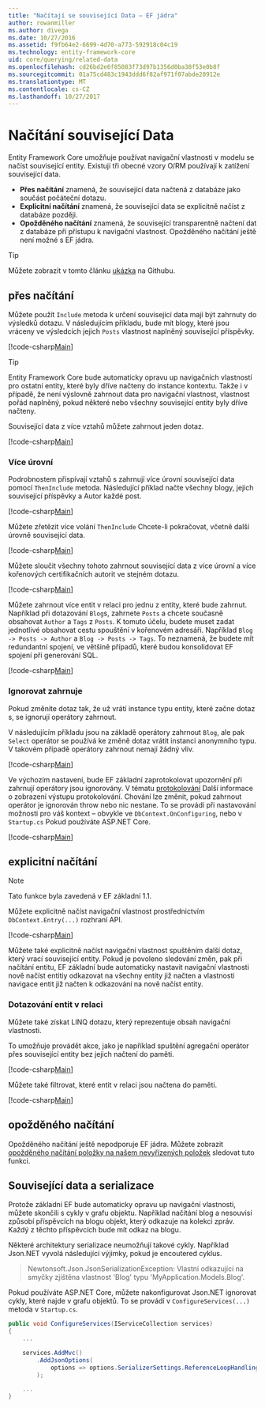 ```yaml
---
title: "Načítají se související Data – EF jádra"
author: rowanmiller
ms.author: divega
ms.date: 10/27/2016
ms.assetid: f9fb64e2-6699-4d70-a773-592918c04c19
ms.technology: entity-framework-core
uid: core/querying/related-data
ms.openlocfilehash: cd26bd2e6f85083f73d97b1356d0ba38f53e0b8f
ms.sourcegitcommit: 01a75cd483c1943ddd6f82af971f07abde20912e
ms.translationtype: MT
ms.contentlocale: cs-CZ
ms.lasthandoff: 10/27/2017
---
```

# <a name="loading-related-data"></a>Načítání související Data

Entity Framework Core umožňuje používat navigační vlastnosti v modelu se načíst související entity. Existují tři obecné vzory O/RM používají k zatížení související data.
* **Přes načítání** znamená, že související data načtená z databáze jako součást počáteční dotazu.
* **Explicitní načítání** znamená, že související data se explicitně načíst z databáze později.
* **Opožděného načítání** znamená, že související transparentně načtení dat z databáze při přístupu k navigační vlastnost. Opožděného načítání ještě není možné s EF jádra.

> [!TIP]  
> Můžete zobrazit v tomto článku [ukázka](https://github.com/aspnet/EntityFramework.Docs/tree/master/samples/core/Querying) na Githubu.

## <a name="eager-loading"></a>přes načítání

Můžete použít `Include` metoda k určení související data mají být zahrnuty do výsledků dotazu. V následujícím příkladu, bude mít blogy, které jsou vráceny ve výsledcích jejich `Posts` vlastnost naplněný související příspěvky.

[!code-csharp[Main](../../../samples/core/Querying/Querying/RelatedData/Sample.cs#SingleInclude)]

> [!TIP]  
> Entity Framework Core bude automaticky opravu up navigačních vlastností pro ostatní entity, které byly dříve načteny do instance kontextu. Takže i v případě, že není výslovně zahrnout data pro navigační vlastnost, vlastnost pořád naplněný, pokud některé nebo všechny související entity byly dříve načteny.


Související data z více vztahů můžete zahrnout jeden dotaz.

[!code-csharp[Main](../../../samples/core/Querying/Querying/RelatedData/Sample.cs#MultipleIncludes)]

### <a name="including-multiple-levels"></a>Více úrovní

Podrobnostem přispívají vztahů s zahrnují více úrovní související data pomocí `ThenInclude` metoda. Následující příklad načte všechny blogy, jejich související příspěvky a Autor každé post.

[!code-csharp[Main](../../../samples/core/Querying/Querying/RelatedData/Sample.cs#SingleThenInclude)]

Můžete zřetězit více volání `ThenInclude` Chcete-li pokračovat, včetně další úrovně související data.

[!code-csharp[Main](../../../samples/core/Querying/Querying/RelatedData/Sample.cs#MultipleThenIncludes)]

Můžete sloučit všechny tohoto zahrnout související data z více úrovní a více kořenových certifikačních autorit ve stejném dotazu.

[!code-csharp[Main](../../../samples/core/Querying/Querying/RelatedData/Sample.cs#IncludeTree)]

Můžete zahrnout více entit v relaci pro jednu z entity, které bude zahrnut. Například při dotazování `Blog`s, zahrnete `Posts` a chcete současně obsahovat `Author` a `Tags` z `Posts`. K tomuto účelu, budete muset zadat jednotlivé obsahovat cestu spouštění v kořenovém adresáři. Například `Blog -> Posts -> Author` a `Blog -> Posts -> Tags`. To neznamená, že budete mít redundantní spojení, ve většině případů, které budou konsolidovat EF spojení při generování SQL.

[!code-csharp[Main](../../../samples/core/Querying/Querying/RelatedData/Sample.cs#MultipleLeafIncludes)]

### <a name="ignored-includes"></a>Ignorovat zahrnuje

Pokud změníte dotaz tak, že už vrátí instance typu entity, které začne dotaz s, se ignorují operátory zahrnout.

V následujícím příkladu jsou na základě operátory zahrnout `Blog`, ale pak `Select` operátor se používá ke změně dotaz vrátit instanci anonymního typu. V takovém případě operátory zahrnout nemají žádný vliv.

[!code-csharp[Main](../../../samples/core/Querying/Querying/RelatedData/Sample.cs#IgnoredInclude)]

Ve výchozím nastavení, bude EF základní zaprotokolovat upozornění při zahrnují operátory jsou ignorovány. V tématu [protokolování](../miscellaneous/logging.md) Další informace o zobrazení výstupu protokolování. Chování lze změnit, pokud zahrnout operátor je ignorován throw nebo nic nestane. To se provádí při nastavování možnosti pro váš kontext – obvykle ve `DbContext.OnConfiguring`, nebo v `Startup.cs` Pokud používáte ASP.NET Core.

[!code-csharp[Main](../../../samples/core/Querying/Querying/RelatedData/ThrowOnIgnoredInclude/BloggingContext.cs#OnConfiguring)]

## <a name="explicit-loading"></a>explicitní načítání

> [!NOTE]  
> Tato funkce byla zavedená v EF základní 1.1.

Můžete explicitně načíst navigační vlastnost prostřednictvím `DbContext.Entry(...)` rozhraní API.

[!code-csharp[Main](../../../samples/core/Querying/Querying/RelatedData/Sample.cs#Eager)]

Můžete také explicitně načíst navigační vlastnost spuštěním další dotaz, který vrací související entity. Pokud je povoleno sledování změn, pak při načítání entitu, EF základní bude automaticky nastavit navigační vlastnosti nově načíst entitiy odkazovat na všechny entity již načten a vlastnosti navigace entit již načten k odkazování na nově načíst entity.

### <a name="querying-related-entities"></a>Dotazování entit v relaci

Můžete také získat LINQ dotazu, který reprezentuje obsah navigační vlastnosti.

To umožňuje provádět akce, jako je například spuštění agregační operátor přes související entity bez jejich načtení do paměti.

[!code-csharp[Main](../../../samples/core/Querying/Querying/RelatedData/Sample.cs#NavQueryAggregate)]

Můžete také filtrovat, které entit v relaci jsou načtena do paměti.

[!code-csharp[Main](../../../samples/core/Querying/Querying/RelatedData/Sample.cs#NavQueryFiltered)]

## <a name="lazy-loading"></a>opožděného načítání

Opožděného načítání ještě nepodporuje EF jádra. Můžete zobrazit [opožděného načítání položky na našem nevyřízených položek](https://github.com/aspnet/EntityFramework/issues/3797) sledovat tuto funkci.

## <a name="related-data-and-serialization"></a>Související data a serializace

Protože základní EF bude automaticky opravu up navigační vlastnosti, můžete skončili s cykly v grafu objektu. Například načítání blog a nesouvisí způsobí příspěvcích na blogu objekt, který odkazuje na kolekci zpráv. Každý z těchto příspěvcích bude mít odkaz na blogu.

Některé architektury serializace neumožňují takové cykly. Například Json.NET vyvolá následující výjimky, pokud je encoutered cyklus.

> Newtonsoft.Json.JsonSerializationException: Vlastní odkazující na smyčky zjištěna vlastnost 'Blog' typu 'MyApplication.Models.Blog'.

Pokud používáte ASP.NET Core, můžete nakonfigurovat Json.NET ignorovat cykly, které najde v grafu objektů. To se provádí v `ConfigureServices(...)` metoda v `Startup.cs`.

``` csharp
public void ConfigureServices(IServiceCollection services)
{
    ...

    services.AddMvc()
        .AddJsonOptions(
            options => options.SerializerSettings.ReferenceLoopHandling = Newtonsoft.Json.ReferenceLoopHandling.Ignore
        );

    ...
}
```
